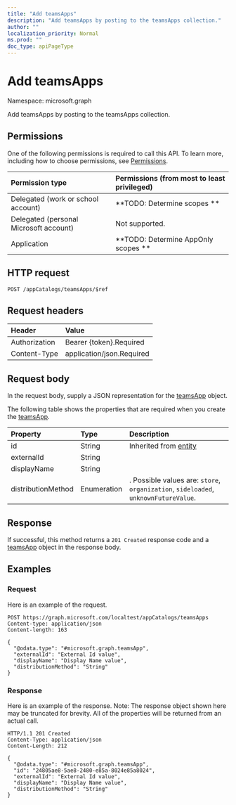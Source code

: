 ```yaml
---
title: "Add teamsApps"
description: "Add teamsApps by posting to the teamsApps collection."
author: ""
localization_priority: Normal
ms.prod: ""
doc_type: apiPageType
---
```


# Add teamsApps

Namespace: microsoft.graph

Add teamsApps by posting to the teamsApps collection.

## Permissions
One of the following permissions is required to call this API. To learn more, including how to choose permissions, see [Permissions](/concepts/permissions-reference.md).

|Permission type|Permissions (from most to least privileged)|
|:---|:---|
|Delegated (work or school account)|**TODO: Determine scopes **|
|Delegated (personal Microsoft account)|Not supported.|
|Application|**TODO: Determine AppOnly scopes **|

## HTTP request
<!-- {
  "blockType": "ignored"
}
-->
``` http
POST /appCatalogs/teamsApps/$ref
```

## Request headers
|Header|Value|
|:---|:---|
|Authorization|Bearer {token}.Required|
|Content-Type|application/json.Required|

## Request body
In the request body, supply a JSON representation for the [teamsApp](../resources/teamsapp.md) object.

The following table shows the properties that are required when you create the [teamsApp](../resources/teamsapp.md).

|Property|Type|Description|
|:---|:---|:---|
|id|String| Inherited from [entity](../resources/entity.md)|
|externalId|String||
|displayName|String||
|distributionMethod|Enumeration|. Possible values are: `store`, `organization`, `sideloaded`, `unknownFutureValue`.|



## Response
If successful, this method returns a `201 Created` response code and a [teamsApp](../resources/teamsapp.md) object in the response body.

## Examples

### Request
Here is an example of the request.
<!-- {
  "blockType": "request",
  "name": "create_teamsapp_from_"
}
-->
``` http
POST https://graph.microsoft.com/localtest/appCatalogs/teamsApps
Content-type: application/json
Content-length: 163

{
  "@odata.type": "#microsoft.graph.teamsApp",
  "externalId": "External Id value",
  "displayName": "Display Name value",
  "distributionMethod": "String"
}
```

### Response
Here is an example of the response. Note: The response object shown here may be truncated for brevity. All of the properties will be returned from an actual call.
<!-- {
  "blockType": "response",
  "truncated": true,
  "@odata.type": "microsoft.graph.teamsapp"
}
-->
``` http
HTTP/1.1 201 Created
Content-Type: application/json
Content-Length: 212

{
  "@odata.type": "#microsoft.graph.teamsApp",
  "id": "24805ae8-5ae8-2480-e85a-8024e85a8024",
  "externalId": "External Id value",
  "displayName": "Display Name value",
  "distributionMethod": "String"
}
```

